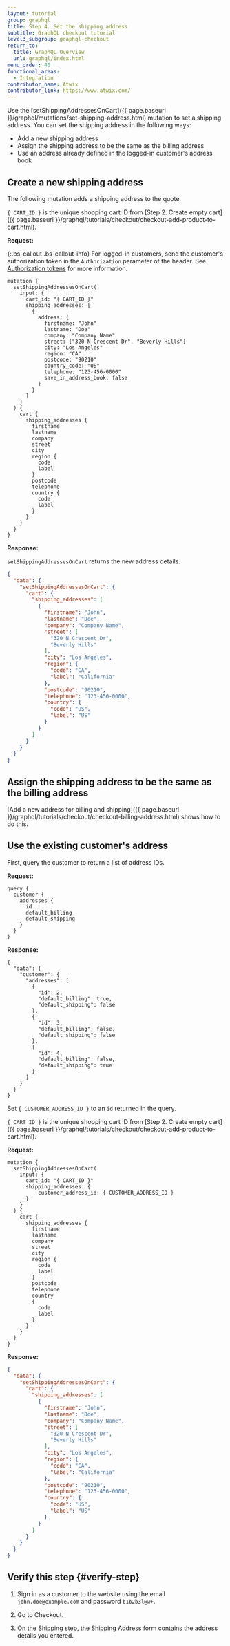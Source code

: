 ```yaml
---
layout: tutorial
group: graphql
title: Step 4. Set the shipping address
subtitle: GraphQL checkout tutorial
level3_subgroup: graphql-checkout
return_to:
  title: GraphQL Overview
  url: graphql/index.html
menu_order: 40
functional_areas:
  - Integration
contributor_name: Atwix
contributor_link: https://www.atwix.com/
---
```


Use the [setShippingAddressesOnCart]({{ page.baseurl }}/graphql/mutations/set-shipping-address.html) mutation to set a shipping address. You can set the shipping address in the following ways:

*  Add a new shipping address
*  Assign the shipping address to be the same as the billing address
*  Use an address already defined in the logged-in customer's address book

## Create a new shipping address

The following mutation adds a shipping address to the quote.

`{ CART_ID }` is the unique shopping cart ID from [Step 2. Create empty cart]({{ page.baseurl }}/graphql/tutorials/checkout/checkout-add-product-to-cart.html).

**Request:**

{:.bs-callout .bs-callout-info}
For logged-in customers, send the customer's authorization token in the `Authorization` parameter of the header. See [Authorization tokens]({{page.baseurl}}/graphql/authorization-tokens.html) for more information.

```text
mutation {
  setShippingAddressesOnCart(
    input: {
      cart_id: "{ CART_ID }"
      shipping_addresses: [
        {
          address: {
            firstname: "John"
            lastname: "Doe"
            company: "Company Name"
            street: ["320 N Crescent Dr", "Beverly Hills"]
            city: "Los Angeles"
            region: "CA"
            postcode: "90210"
            country_code: "US"
            telephone: "123-456-0000"
            save_in_address_book: false
          }
        }
      ]
    }
  ) {
    cart {
      shipping_addresses {
        firstname
        lastname
        company
        street
        city
        region {
          code
          label
        }
        postcode
        telephone
        country {
          code
          label
        }
      }
    }
  }
}
```

**Response:**

`setShippingAddressesOnCart` returns the new address details.

```json
{
  "data": {
    "setShippingAddressesOnCart": {
      "cart": {
        "shipping_addresses": [
          {
            "firstname": "John",
            "lastname": "Doe",
            "company": "Company Name",
            "street": [
              "320 N Crescent Dr",
              "Beverly Hills"
            ],
            "city": "Los Angeles",
            "region": {
              "code": "CA",
              "label": "California"
            },
            "postcode": "90210",
            "telephone": "123-456-0000",
            "country": {
              "code": "US",
              "label": "US"
            }
          }
        ]
      }
    }
  }
}
```

## Assign the shipping address to be the same as the billing address

[Add a new address for billing and shipping]({{ page.baseurl }}/graphql/tutorials/checkout/checkout-billing-address.html) shows how to do this.

## Use the existing customer's address

First, query the customer to return a list of address IDs.

**Request:**

```text
query {
  customer {
    addresses {
      id
      default_billing
      default_shipping
    }
  }
}
```

**Response:**

```text
{
  "data": {
    "customer": {
      "addresses": [
        {
          "id": 2,
          "default_billing": true,
          "default_shipping": false
        },
        {
          "id": 3,
          "default_billing": false,
          "default_shipping": false
        },
        {
          "id": 4,
          "default_billing": false,
          "default_shipping": true
        }
      ]
    }
  }
}
```

Set `{ CUSTOMER_ADDRESS_ID }` to an `id` returned in the query.

`{ CART_ID }` is the unique shopping cart ID from [Step 2. Create empty cart]({{ page.baseurl }}/graphql/tutorials/checkout/checkout-add-product-to-cart.html).

**Request:**

```text
mutation {
  setShippingAddressesOnCart(
    input: {
      cart_id: "{ CART_ID }"
      shipping_addresses: {
          customer_address_id: { CUSTOMER_ADDRESS_ID }
      }
    }
  ) {
    cart {
      shipping_addresses {
        firstname
        lastname
        company
        street
        city
        region {
          code
          label
        }
        postcode
        telephone
        country
        {
          code
          label
        }
      }
    }
  }
}
```

**Response:**

```json
{
  "data": {
    "setShippingAddressesOnCart": {
      "cart": {
        "shipping_addresses": [
          {
            "firstname": "John",
            "lastname": "Doe",
            "company": "Company Name",
            "street": [
              "320 N Crescent Dr",
              "Beverly Hills"
            ],
            "city": "Los Angeles",
            "region": {
              "code": "CA",
              "label": "California"
            },
            "postcode": "90210",
            "telephone": "123-456-0000",
            "country": {
              "code": "US",
              "label": "US"
            }
          }
        ]
      }
    }
  }
}
```

## Verify this step {#verify-step}

1. Sign in as a customer to the website using the email `john.doe@example.com` and password `b1b2b3l@w+`.

1. Go to Checkout.

1. On the Shipping step, the Shipping Address form contains the address details you entered.
